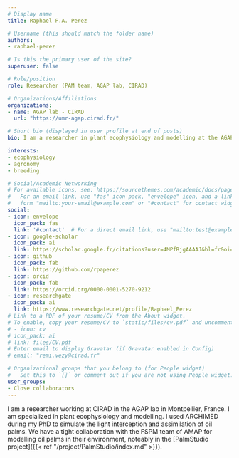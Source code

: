 ```yaml
---
# Display name
title: Raphael P.A. Perez

# Username (this should match the folder name)
authors:
- raphael-perez

# Is this the primary user of the site?
superuser: false

# Role/position
role: Researcher (PAM team, AGAP lab, CIRAD)

# Organizations/Affiliations
organizations:
- name: AGAP lab - CIRAD
  url: "https://umr-agap.cirad.fr/"

# Short bio (displayed in user profile at end of posts)
bio: I am a researcher in plant ecophysiology and modelling at the AGAP lab. My main interests include agronomy, genetics and plant breeding.

interests:
- ecophysiology
- agronomy
- breeding

# Social/Academic Networking
# For available icons, see: https://sourcethemes.com/academic/docs/page-builder/#icons
#   For an email link, use "fas" icon pack, "envelope" icon, and a link in the
#   form "mailto:your-email@example.com" or "#contact" for contact widget.
social:
- icon: envelope
  icon_pack: fas
  link: '#contact'  # For a direct email link, use "mailto:test@example.org".
- icon: google-scholar
  icon_pack: ai
  link: https://scholar.google.fr/citations?user=4MPfRjgAAAAJ&hl=fr&oi=ao
- icon: github
  icon_pack: fab
  link: https://github.com/rpaperez
- icon: orcid
  icon_pack: fab
  link: https://orcid.org/0000-0001-5270-9212
- icon: researchgate
  icon_pack: ai
  link: https://www.researchgate.net/profile/Raphael_Perez
# Link to a PDF of your resume/CV from the About widget.
# To enable, copy your resume/CV to `static/files/cv.pdf` and uncomment the lines below.
# - icon: cv
# icon_pack: ai
# link: files/CV.pdf
# Enter email to display Gravatar (if Gravatar enabled in Config)
# email: "remi.vezy@cirad.fr"

# Organizational groups that you belong to (for People widget)
#   Set this to `[]` or comment out if you are not using People widget.
user_groups:
- Close collaborators
---
```


I am a researcher working at CIRAD in the AGAP lab in Montpellier, France. I am specialized in plant ecophysiology and modelling. I used ARCHIMED during my PhD to simulate the light interception and assimilation of oil palms. We have a tight collaboration with the FSPM team of AMAP for modelling oil palms in their environment, noteably in the [PalmStudio project]({{< ref "/project/PalmStudio/index.md" >}}).
